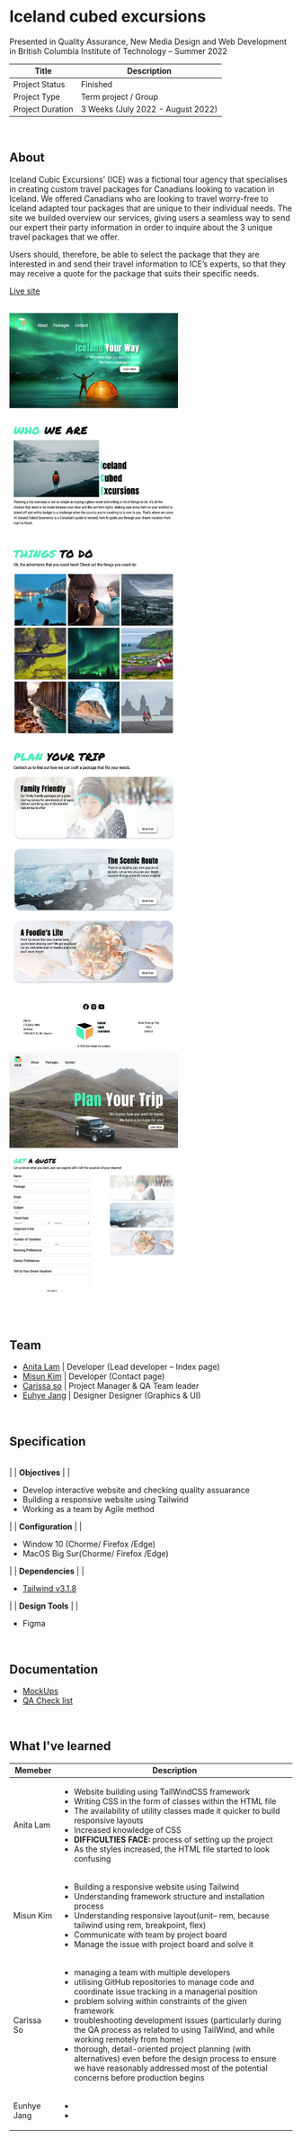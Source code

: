 # Iceland cubed excursions

Presented in Quality Assurance, New Media Design and Web Development in British Columbia Institute of Technology – Summer 2022 


| Title                                       | Description                                           |
| ------------------------------------------- | ----------------------------------------------------- |
| Project Status | Finished |
| Project Type | Term project / Group |
| Project Duration | 3 Weeks (July 2022 - August 2022) |

__<br />__
## About
 
Iceland Cubic Excursions’ (ICE) was a fictional tour agency that specialises in creating custom travel packages for Canadians looking to vacation in Iceland. We offered Canadians who are looking to travel worry-free to Iceland adapted tour packages that are unique to their individual needs. The site we builded overview our services, giving users a seamless way to send our expert their party information in order to inquire about the 3 unique travel packages that we offer.

Users should, therefore, be able to select the package that they are interested in and send their travel information to ICE’s experts, so that they may receive a quote for the package that suits their specific needs.


[Live site](https://icelandcubedexcursions.anitalam.ca/)

__<br />__
<img src="./images/screen1.jpg" alt="index-1" width="300"><img src="./images/screen2.jpg" alt="index-2" width="300"><img src="./images/screen3.jpg" alt="index-3" width="300"><img src="./images/screen4.jpg" alt="contact" width="300">

__<br />__
## Team
* [Anita Lam](http://anitalam.ca/) | Developer (Lead developer – Index page)
* [Misun Kim](https://portfolio.misunkim.ca/) | Developer (Contact page)
* [Carissa so](http://carissaso.ca/) | Project Manager & QA Team leader
* [Euhye Jang](https://eunhye-jang.ca/) | Designer Designer (Graphics & UI)

__<br />__
## Specification

 __<br />__ 
|
| **Objectives** |
| <ul><li>Develop interactive website and checking quality assuarance</li><li>Building a responsive website using Tailwind</li><li>Working as a team by Agile method</li></ul>|
| **Configuration** |
| <ul><li>Window 10 (Chorme/ Firefox /Edge)</li><li>MacOS Big Sur(Chorme/ Firefox /Edge)</li></ul> |
| **Dependencies** |
| <ul><li>[Tailwind v3.1.8](https://tailwindcss.com/docs/installation)</li></ul> |
| **Design Tools** |
| <ul><li>Figma</li></ul> 
__<br />__
## Documentation
* [MockUps](https://www.figma.com/proto/88FTKyhsf1Am1lKix6Fh0L/ICE?node-id=2%3A27&scaling=scale-down&page-id=0%3A1&starting-point-node-id=2%3A27)
* [QA Check list](https://docs.google.com/document/d/16VdX78LR7wkA-d6ozDqCfgHQl2pOFSVo/edit)


__<br />__
## What I've learned
  
| Memeber                                        | Description                                           |
| ------------------------------------------- | ----------------------------------------------------- |
| Anita Lam | <ul><li>Website building using TailWindCSS framework</li><li>Writing CSS in the form of classes within the HTML file</li><li>The availability of utility classes made it quicker to build responsive layouts</li><li>Increased knowledge of CSS</li><li><b>DIFFICULTIES FACE:</b> process of setting up the project</li><li>As the styles increased, the HTML file started to look confusing</li></ul>|
| Misun Kim | <ul><li>Building a responsive website using Tailwind</li><li>Understanding framework structure and installation process</li><li>Understanding responsive layout(unit– rem, because tailwind using rem, breakpoint, flex)</li><li>Communicate with team by project board</li><li>Manage the issue with project board and solve it</li></ul> |
| Carissa So | <ul><li>managing a team with multiple developers</li><li>utilising GitHub repositories to manage code and coordinate issue tracking in a managerial position</li><li>problem solving within constraints of the given framework</li><li>troubleshooting development issues (particularly during the QA process as related to using TailWind, and while working remotely from home)</li><li>thorough, detail-oriented project planning (with alternatives) even before the design process to ensure we have reasonably addressed most of the potential concerns before production begins</li></ul> |
| Eunhye Jang | <ul><li></li><li></li></ul> |


   


